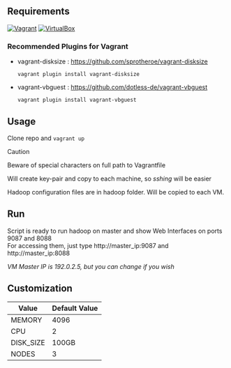 ## Requirements

[![Vagrant](https://img.shields.io/badge/-Vagrant-1868F2?logo=Vagrant&style=for-the-badge&logoColor=white)](https://www.vagrantup.com/)
[![VirtualBox](https://img.shields.io/badge/-VirtualBox-183A61?logo=VirtualBox&style=for-the-badge&logoColor=white)](https://www.virtualbox.org/)

### Recommended Plugins for Vagrant

- vagrant-disksize : https://github.com/sprotheroe/vagrant-disksize
  
  ``vagrant plugin install vagrant-disksize``

- vagrant-vbguest : https://github.com/dotless-de/vagrant-vbguest

  ``vagrant plugin install vagrant-vbguest``

## Usage

Clone repo and ``vagrant up``

> [!CAUTION]
> Beware of special characters on full path to Vagrantfile

Will create key-pair and copy to each machine, so _sshing_ will be easier

Hadoop configuration files are in hadoop folder. Will be copied to each VM.

## Run

Script is ready to run hadoop on master and show Web Interfaces on ports 9087 and 8088  
For accessing them, just type http://master_ip:9087 and http://master_ip:8088  

*VM Master IP is 192.0.2.5, but you can change if you wish*


## Customization

|   Value   |  Default Value  |
|-----------|-----------------|
| MEMORY    |       4096      |
| CPU       |          2      |
| DISK_SIZE |      100GB      |
| NODES     |          3      |
